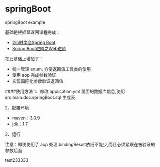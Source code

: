 # springBoot
springBoot example

基础是根据慕课网课程完成：

* [2小时学会Spring Boot](http://www.imooc.com/learn/767)
* [Spring Boot进阶之Web进阶](http://www.imooc.com/learn/810)

在此基础上增加了：

* 统一管理 enum, 方便返回值工具类的使用
* 使用 aop 完成参数验证
* 实现国际化参数验证返回值

####使用方法
1、修改 application.yml 里面的数据库信息,使用src.main.doc.springBoot.sql 生成表

2、配置环境 

* maven：3.3.9
* jdk：1.7

3、运行

注意：即使使用了 aop 处理,bindingResult依旧不能少,而且必须紧跟在被验证的参数后面

test233333


